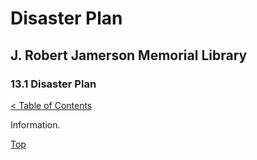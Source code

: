 [0]: ../README.md
[13.1]: disaster-plan.md

# Disaster Plan
## J. Robert Jamerson Memorial Library
### 13.1 Disaster Plan
[< Table of Contents][0]

Information.

[Top][13.1]
